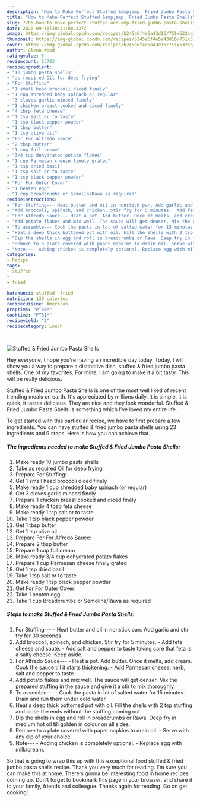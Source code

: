 ```yaml
---
description: "How to Make Perfect Stuffed &amp;amp; Fried Jumbo Pasta Shells"
title: "How to Make Perfect Stuffed &amp;amp; Fried Jumbo Pasta Shells"
slug: 7205-how-to-make-perfect-stuffed-and-amp-fried-jumbo-pasta-shells
date: 2020-09-18T20:31:08.137Z
image: https://img-global.cpcdn.com/recipes/b245a6f4e5a43d16/751x532cq70/stuffed-fried-jumbo-pasta-shells-recipe-main-photo.jpg
thumbnail: https://img-global.cpcdn.com/recipes/b245a6f4e5a43d16/751x532cq70/stuffed-fried-jumbo-pasta-shells-recipe-main-photo.jpg
cover: https://img-global.cpcdn.com/recipes/b245a6f4e5a43d16/751x532cq70/stuffed-fried-jumbo-pasta-shells-recipe-main-photo.jpg
author: Glenn Wood
ratingvalue: 5
reviewcount: 15783
recipeingredient:
- "10 jumbo pasta shells"
- "as required Oil for deep frying"
- "For Stuffing"
- "1 small head broccoli diced finely"
- "1 cup shredded baby spinach or regular"
- "3 cloves garlic minced finely"
- "1 chicken breast cooked and diced finely"
- "4 tbsp feta cheese"
- "1 tsp salt or to taste"
- "1 tsp black pepper powder"
- "1 tbsp butter"
- "1 tsp olive oil"
- "For For Alfredo Sauce"
- "2 tbsp butter"
- "1 cup full cream"
- "3/4 cup dehydrated potato flakes"
- "1 cup Parmesan cheese finely grated"
- "1 tsp dried basil"
- "1 tsp salt or to taste"
- "1 tsp black pepper powder"
- "For For Outer Cover"
- "1 beaten egg"
- "1 cup Breadcrumbs or SemolinaRawa as required"
recipeinstructions:
- "For Stuffing--- Heat butter and oil in nonstick pan. Add garlic and stir fry for 30 seconds."
- "Add broccoli, spinach, and chicken. Stir fry for 5 minutes.  Add feta cheese and sauté.  Add salt and pepper to taste taking care that feta is a salty cheese. Keep aside."
- "For Alfredo Sauce--- Heat a pot. Add butter. Once it melts, add cream. Cook the sauce till it starts thickening. Add Parmesan cheese, herb, salt and pepper to taste."
- "Add potato flakes and mix well. The sauce will get denser. Mix the prepared stuffing in the sauce and give it a stir to mix thoroughly."
- "To assemble--- Cook the pasta in lot of salted water for 15 minutes. Drain and run them under cold water."
- "Heat a deep thick bottomed pot with oil. Fill the shells with 2 tsp stuffing and close the ends without the stuffing coming out."
- "Dip the shells in egg and roll in breadcrumbs or Rawa. Deep fry in medium hot oil till golden in colour on all sides."
- "Remove to a plate covered with paper napkins to drain oil. Serve with any dip of your choice."
- "Note---  Adding chicken is completely optional. Replace egg with milk/cream."
categories:
- Recipe
tags:
- stuffed
- 
- fried

katakunci: stuffed  fried 
nutrition: 139 calories
recipecuisine: American
preptime: "PT36M"
cooktime: "PT31M"
recipeyield: "2"
recipecategory: Lunch

---
```



![Stuffed &amp; Fried Jumbo Pasta Shells](https://img-global.cpcdn.com/recipes/b245a6f4e5a43d16/751x532cq70/stuffed-fried-jumbo-pasta-shells-recipe-main-photo.jpg)

Hey everyone, I hope you're having an incredible day today. Today, I will show you a way to prepare a distinctive dish, stuffed &amp; fried jumbo pasta shells. One of my favorites. For mine, I am going to make it a bit tasty. This will be really delicious.

Stuffed &amp; Fried Jumbo Pasta Shells is one of the most well liked of recent trending meals on earth. It's appreciated by millions daily. It is simple, it is quick, it tastes delicious. They are nice and they look wonderful. Stuffed &amp; Fried Jumbo Pasta Shells is something which I've loved my entire life.




To get started with this particular recipe, we have to first prepare a few ingredients. You can have stuffed &amp; fried jumbo pasta shells using 23 ingredients and 9 steps. Here is how you can achieve that.

<!--inarticleads1-->

##### The ingredients needed to make Stuffed &amp; Fried Jumbo Pasta Shells:

1. Make ready 10 jumbo pasta shells
1. Take as required Oil for deep frying
1. Prepare For Stuffing:
1. Get 1 small head broccoli diced finely
1. Make ready 1 cup shredded baby spinach (or regular)
1. Get 3 cloves garlic minced finely
1. Prepare 1 chicken breast cooked and diced finely
1. Make ready 4 tbsp feta cheese
1. Make ready 1 tsp salt or to taste
1. Take 1 tsp black pepper powder
1. Get 1 tbsp butter
1. Get 1 tsp olive oil
1. Prepare For For Alfredo Sauce:
1. Prepare 2 tbsp butter
1. Prepare 1 cup full cream
1. Make ready 3/4 cup dehydrated potato flakes
1. Prepare 1 cup Parmesan cheese finely grated
1. Get 1 tsp dried basil
1. Take 1 tsp salt or to taste
1. Make ready 1 tsp black pepper powder
1. Get For For Outer Cover:
1. Take 1 beaten egg
1. Take 1 cup Breadcrumbs or Semolina/Rawa as required




<!--inarticleads2-->

##### Steps to make Stuffed &amp; Fried Jumbo Pasta Shells:

1. For Stuffing--- - Heat butter and oil in nonstick pan. Add garlic and stir fry for 30 seconds.
1. Add broccoli, spinach, and chicken. Stir fry for 5 minutes.  - Add feta cheese and sauté.  - Add salt and pepper to taste taking care that feta is a salty cheese. Keep aside.
1. For Alfredo Sauce--- - Heat a pot. Add butter. Once it melts, add cream. Cook the sauce till it starts thickening. - Add Parmesan cheese, herb, salt and pepper to taste.
1. Add potato flakes and mix well. The sauce will get denser. Mix the prepared stuffing in the sauce and give it a stir to mix thoroughly.
1. To assemble--- - Cook the pasta in lot of salted water for 15 minutes. Drain and run them under cold water.
1. Heat a deep thick bottomed pot with oil. Fill the shells with 2 tsp stuffing and close the ends without the stuffing coming out.
1. Dip the shells in egg and roll in breadcrumbs or Rawa. Deep fry in medium hot oil till golden in colour on all sides.
1. Remove to a plate covered with paper napkins to drain oil. - Serve with any dip of your choice.
1. Note---  - Adding chicken is completely optional. - Replace egg with milk/cream.




So that is going to wrap this up with this exceptional food stuffed &amp; fried jumbo pasta shells recipe. Thank you very much for reading. I'm sure you can make this at home. There's gonna be interesting food in home recipes coming up. Don't forget to bookmark this page in your browser, and share it to your family, friends and colleague. Thanks again for reading. Go on get cooking!
